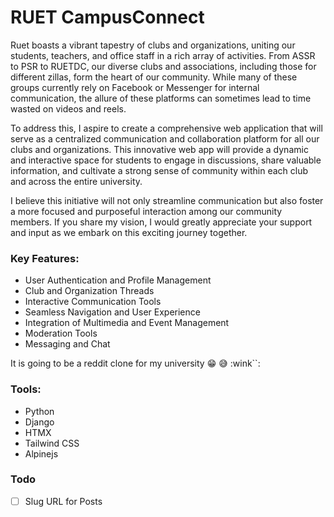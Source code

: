 # RUET CampusConnect
Ruet boasts a vibrant tapestry of clubs and organizations, uniting our students, teachers, and office staff in a rich array of activities. From ASSR to PSR to RUETDC, our diverse clubs and associations, including those for different zillas, form the heart of our community. While many of these groups currently rely on Facebook or Messenger for internal communication, the allure of these platforms can sometimes lead to time wasted on videos and reels.

To address this, I aspire to create a comprehensive web application that will serve as a centralized communication and collaboration platform for all our clubs and organizations. This innovative web app will provide a dynamic and interactive space for students to engage in discussions, share valuable information, and cultivate a strong sense of community within each club and across the entire university.

I believe this initiative will not only streamline communication but also foster a more focused and purposeful interaction among our community members. If you share my vision, I would greatly appreciate your support and input as we embark on this exciting journey together.

### Key Features:
- User Authentication and Profile Management
- Club and Organization Threads
- Interactive Communication Tools
- Seamless Navigation and User Experience
- Integration of Multimedia and Event Management
- Moderation Tools
- Messaging and Chat

It is going to be a reddit clone for my university :grin: :sweat_smile: :wink``:

### Tools:
- Python
- Django
- HTMX
- Tailwind CSS
- Alpinejs

### Todo
- [ ] Slug URL for Posts